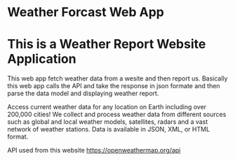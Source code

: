 # Weather Forcast Web App
# This is a Weather Report Website Application

This web app fetch weather data from a wesite and then report us.
Basically this web app calls the API and take the response in json formate 
and then parse the data model and displaying weather report.

Access current weather data for any location on Earth including over 200,000 cities! 
We collect and process weather data from different sources such as global and local weather models,
satellites, radars and a vast network of weather stations. Data is available in JSON, XML, or HTML format.

API used from this website
https://openweathermap.org/api

